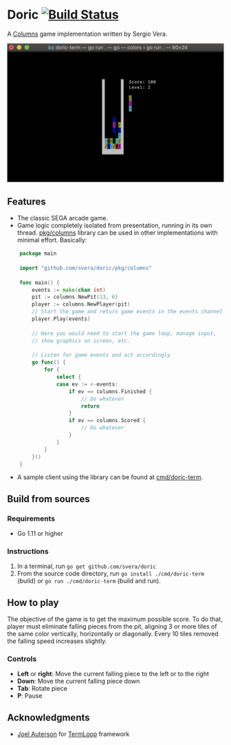 # Doric [![Build Status](https://travis-ci.com/svera/doric.svg?token=ZmEX1TYcmCiUitzCyjf1&branch=master)](https://travis-ci.com/svera/doric)

A [Columns](https://en.wikipedia.org/wiki/Columns_(video_game)) game implementation written by Sergio Vera.

![Doric screenshot](screenshot.png)

## Features

* The classic SEGA arcade game.
* Game logic completely isolated from presentation, running in its own thread. [pkg/columns](pkg/columns) library can be used in other implementations with minimal effort. Basically:
```go
    package main

    import "github.com/svera/doric/pkg/columns"

    func main() {
        events := make(chan int)
        pit := columns.NewPit(13, 6)
        player := columns.NewPlayer(pit)
        // Start the game and return game events in the events channel
        player.Play(events)

        // Here you would need to start the game loop, manage input,
        // show graphics on screen, etc.

        // Listen for game events and act accordingly
        go func() {
            for {
                select {
                case ev := <-events:
                    if ev == columns.Finished {
                        // Do whatever
                        return
                    }
                    if ev == columns.Scored {
                        // Do whatever
                    }
                }
            }
    	}()
    }
```
* A sample client using the library can be found at [cmd/doric-term](cmd/doric-term).

## Build from sources

### Requirements

* Go 1.11 or higher

### Instructions

 1. In a terminal, run `go get github.com/svera/doric`
 2. From the source code directory, run `go install ./cmd/doric-term` (build) or `go run ./cmd/doric-term` (build and run).

## How to play

The objective of the game is to get the maximum possible score. To do that, player must eliminate falling pieces from the pit, aligning
3 or more tiles of the same color vertically, horizontally or diagonally. Every 10 tiles removed the falling speed increases slightly.

### Controls

* **Left** or **right**: Move the current falling piece to the left or to the right
* **Down**: Move the current falling piece down
* **Tab**: Rotate piece
* **P**: Pause

## Acknowledgments
* [Joel Auterson](https://github.com/JoelOtter) for [TermLoop](https://github.com/JoelOtter/termloop) framework